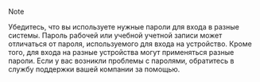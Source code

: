   > [!NOTE]
  > Убедитесь, что вы используете нужные пароли для входа в разные системы. Пароль рабочей или учебной учетной записи может отличаться от пароля, используемого для входа на устройство. Кроме того, для входа на разные устройства могут применяться разные пароли. Если у вас возникли проблемы с паролями, обратитесь в службу поддержки вашей компании за помощью.
